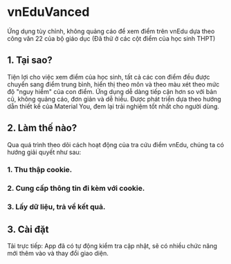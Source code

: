 # vnEduVanced
Ứng dụng tùy chỉnh, không quảng cáo để xem điểm trên vnEdu dựa theo công văn 22 của bộ giáo dục (Đã thử ở các cột điểm của học sinh THPT)

## 1. Tại sao?
Tiện lợi cho việc xem điểm của học sinh, tất cả các con điểm đều được chuyển sang điểm trung bình, hiển thị theo môn và theo màu xét theo mức độ "nguy hiểm" của con điểm. Ứng dụng dễ dàng tiếp cận hơn so với bản cũ, không quảng cáo, đơn giản và dễ hiểu. Được phát triển dựa theo hướng dẫn thiết kế của Material You, đem lại trải nghiệm tốt nhất cho người dùng.

## 2. Làm thế nào?
Qua quá trình theo dõi cách hoạt động của tra cứu điểm vnEdu, chúng ta có hướng giải quyết như sau:
### 1. Thu thập cookie.
### 2. Cung cấp thông tin đi kèm với cookie.
### 3. Lấy dữ liệu, trả về kết quả.

## 3. Cài đặt
Tải trực tiếp: 
App đã có tự động kiểm tra cập nhật, sẽ có nhiều chức năng mới thêm vào và thay đổi giao diện.
